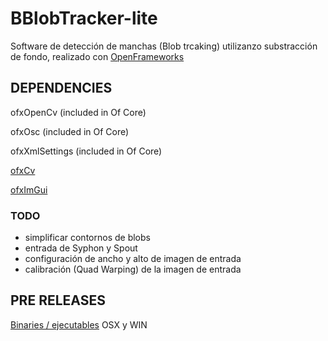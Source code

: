 # BBlobTracker-lite
Software de detección de manchas (Blob trcaking) utilizanzo substracción de fondo, realizado con [OpenFrameworks](https://openframeworks.cc/) 


## DEPENDENCIES ##

ofxOpenCv (included in Of Core)

ofxOsc (included in Of Core)

ofxXmlSettings (included in Of Core)

[ofxCv](https://github.com/kylemcdonald/ofxCv)

[ofxImGui](https://github.com/jvcleave/ofxImGui)


### TODO ###

- simplificar contornos de blobs
- entrada de Syphon y Spout
- configuración de ancho y alto de imagen de entrada
- calibración (Quad Warping) de la imagen de entrada

## PRE RELEASES ##
[Binaries / ejecutables](https://github.com/matiasrc/BBlobTracker-lite/releases/tag/v.0.1) OSX y WIN
